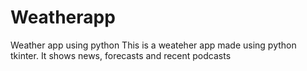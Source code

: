 # Weatherapp
Weather app using python
This is a weateher app made using python tkinter. It shows news, forecasts and recent podcasts
